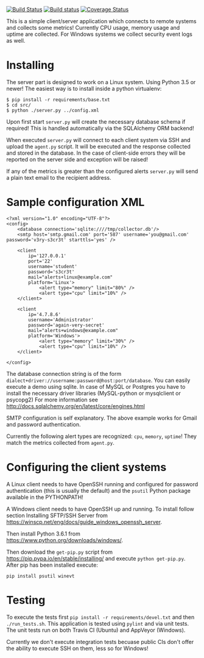 [![Build Status](https://travis-ci.org/atodorov/metrics-collector.svg?branch=master)](https://travis-ci.org/atodorov/metrics-collector)
[![Build status](https://ci.appveyor.com/api/projects/status/f000203atg7fyjdx/branch/master?svg=true)](https://ci.appveyor.com/project/atodorov/metrics-collector/branch/master)
[![Coverage Status](https://coveralls.io/repos/github/atodorov/metrics-collector/badge.svg?branch=master)](https://coveralls.io/github/atodorov/metrics-collector?branch=master)


This is a simple client/server application which connects to remote systems
and collects some metrics! Currently CPU usage, memory usage and uptime are
collected. For Windows systems we collect security event logs as well.

# Installing

The server part is designed to work on a Linux system. Using Python 3.5 or newer!
The easiest way is to install inside a python virtualenv:

    $ pip install -r requirements/base.txt
    $ cd src/
    $ python ./server.py ../config.xml


Upon first start `server.py` will create the necessary database schema if
required! This is handled automatically via the SQLAlchemy ORM backend!

When executed `server.py` will connect to each client system via SSH and
upload the `agent.py` script. It will be executed and the response collected
and stored in the database. In the case of client-side errors they will be
reported on the server side and exception will be raised!

If any of the metrics is greater than the configured alerts `server.py` will
send a plain text email to the recipient address.



# Sample configuration XML

```
<?xml version="1.0" encoding="UTF-8"?>
<config>
    <database connection='sqlite:////tmp/collector.db'/>
    <smtp host='smtp.gmail.com' port='587' username='you@gmail.com' password='v3ry-s3cr3t' starttls='yes' />

    <client
        ip='127.0.0.1'
        port='22'
        username='student'
        password='s3cr3t'
        mail="alerts+linux@example.com"
        platform='Linux'>
            <alert type="memory" limit="80%" />
            <alert type="cpu" limit="10%" />
    </client>

    <client
        ip='4.7.8.6'
        username='Administrator'
        password='again-very-secret'
        mail="alerts+windows@example.com"
        platform='Windows'>
            <alert type="memory" limit="30%" />
            <alert type="cpu" limit="10%" />
    </client>

</config>
```

The database connection string is of the form `dialect+driver://username:password@host:port/database`.
You can easily execute a demo using sqlite. In case of MySQL or Postgres you have to
install the necessary driver libraries (MySQL-python or mysqlclient or psycopg2)
For more information see http://docs.sqlalchemy.org/en/latest/core/engines.html

SMTP configuration is self explanatory. The above example works for Gmail and
password authentication.


Currently the following alert types are recognized: `cpu`, `memory`, `uptime`!
They match the metrics collected from `agent.py`.


# Configuring the client systems

A Linux client needs to have OpenSSH running and configured for password
authentication (this is usually the default) and the `psutil` Python package
available in the PYTHONPATH!


A Windows client needs to have OpenSSH up and running. To install follow section
Installing SFTP/SSH Server from https://winscp.net/eng/docs/guide_windows_openssh_server.

Then install Python 3.6.1 from https://www.python.org/downloads/windows/.

Then download the `get-pip.py` script from https://pip.pypa.io/en/stable/installing/
and execute `python get-pip.py`. After pip has been installed execute:

    pip install psutil winevt


# Testing

To execute the tests first `pip install -r requirements/devel.txt` and then
`./run_tests.sh`. This application is tested using `pylint` and via unit tests.
The unit tests run on both Travis CI (Ubuntu) and AppVeyor (Windows).

Currently we don't execute integration tests becuase public CIs don't offer
the ability to execute SSH on them, less so for Windows!
